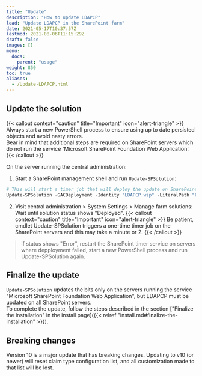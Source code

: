 ```yaml
---
title: "Update"
description: "How to update LDAPCP"
lead: "Update LDAPCP in the SharePoint farm"
date: 2021-05-17T10:37:57Z
lastmod: 2021-08-06T11:15:29Z
draft: false
images: []
menu: 
  docs:
    parent: "usage"
weight: 850
toc: true
aliases:
  - /Update-LDAPCP.html
---
```


## Update the solution

{{< callout context="caution" title="Important" icon="alert-triangle" >}} Always start a new PowerShell process to ensure using up to date persisted objects and avoid nasty errors.<br>Bear in mind that additional steps are required on SharePoint servers which do not run the service 'Microsoft SharePoint Foundation Web Application'. {{< /callout >}}

On the server running the central administration:

1. Start a SharePoint management shell and run `Update-SPSolution`:

  ```powershell
  # This will start a timer job that will deploy the update on SharePoint servers. Central administration will restart during the process
  Update-SPSolution -GACDeployment -Identity "LDAPCP.wsp" -LiteralPath "F:\Data\Dev\LDAPCP.wsp"
  ```

2. Visit central administration > System Settings > Manage farm solutions: Wait until solution status shows "Deployed".
  {{< callout context="caution" title="Important" icon="alert-triangle" >}} Be patient, cmdlet Update-SPSolution triggers a one-time timer job on the SharePoint servers and this may take a minute or 2. {{< /callout >}}
  > If status shows "Error", restart the SharePoint timer service on servers where depployment failed, start a new PowerShell process and run Update-SPSolution again.

## Finalize the update

`Update-SPSolution` updates the bits only on the servers running the service "Microsoft SharePoint Foundation Web Application", but LDAPCP must be updated on all SharePoint servers.  
To complete the update, follow the steps described in the section ["Finalize the installation" in the install page]({{< relref "install.md#finalize-the-installation" >}}).

## Breaking changes

Version 10 is a major update that has breaking changes. Updating to v10 (or newer) will reset claim type configuration list, and all customization made to that list will be lost.

